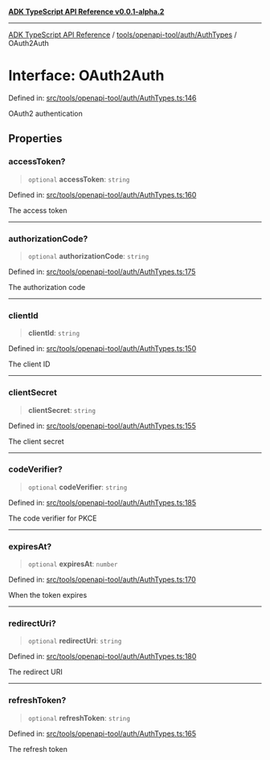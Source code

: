 [**ADK TypeScript API Reference v0.0.1-alpha.2**](../../../../../README.md)

***

[ADK TypeScript API Reference](../../../../../modules.md) / [tools/openapi-tool/auth/AuthTypes](../README.md) / OAuth2Auth

# Interface: OAuth2Auth

Defined in: [src/tools/openapi-tool/auth/AuthTypes.ts:146](https://github.com/njraladdin/adk-typescript/blob/main/src/tools/openapi-tool/auth/AuthTypes.ts#L146)

OAuth2 authentication

## Properties

### accessToken?

> `optional` **accessToken**: `string`

Defined in: [src/tools/openapi-tool/auth/AuthTypes.ts:160](https://github.com/njraladdin/adk-typescript/blob/main/src/tools/openapi-tool/auth/AuthTypes.ts#L160)

The access token

***

### authorizationCode?

> `optional` **authorizationCode**: `string`

Defined in: [src/tools/openapi-tool/auth/AuthTypes.ts:175](https://github.com/njraladdin/adk-typescript/blob/main/src/tools/openapi-tool/auth/AuthTypes.ts#L175)

The authorization code

***

### clientId

> **clientId**: `string`

Defined in: [src/tools/openapi-tool/auth/AuthTypes.ts:150](https://github.com/njraladdin/adk-typescript/blob/main/src/tools/openapi-tool/auth/AuthTypes.ts#L150)

The client ID

***

### clientSecret

> **clientSecret**: `string`

Defined in: [src/tools/openapi-tool/auth/AuthTypes.ts:155](https://github.com/njraladdin/adk-typescript/blob/main/src/tools/openapi-tool/auth/AuthTypes.ts#L155)

The client secret

***

### codeVerifier?

> `optional` **codeVerifier**: `string`

Defined in: [src/tools/openapi-tool/auth/AuthTypes.ts:185](https://github.com/njraladdin/adk-typescript/blob/main/src/tools/openapi-tool/auth/AuthTypes.ts#L185)

The code verifier for PKCE

***

### expiresAt?

> `optional` **expiresAt**: `number`

Defined in: [src/tools/openapi-tool/auth/AuthTypes.ts:170](https://github.com/njraladdin/adk-typescript/blob/main/src/tools/openapi-tool/auth/AuthTypes.ts#L170)

When the token expires

***

### redirectUri?

> `optional` **redirectUri**: `string`

Defined in: [src/tools/openapi-tool/auth/AuthTypes.ts:180](https://github.com/njraladdin/adk-typescript/blob/main/src/tools/openapi-tool/auth/AuthTypes.ts#L180)

The redirect URI

***

### refreshToken?

> `optional` **refreshToken**: `string`

Defined in: [src/tools/openapi-tool/auth/AuthTypes.ts:165](https://github.com/njraladdin/adk-typescript/blob/main/src/tools/openapi-tool/auth/AuthTypes.ts#L165)

The refresh token
